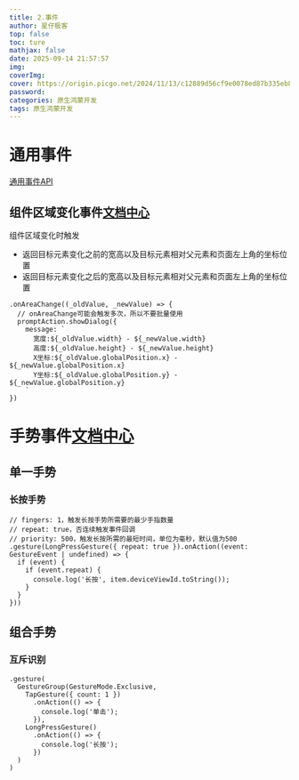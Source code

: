 ```yaml
---
title: 2.事件
author: 星仔极客
top: false
toc: ture
mathjax: false
date: 2025-09-14 21:57:57
img:
coverImg:
cover: https://origin.picgo.net/2024/11/13/c12889d56cf9e0078ed87b335eb8b0b321601f0548e324aa.png
password:
categories: 原生鸿蒙开发
tags: 原生鸿蒙开发
---
```


# 通用事件

[通用事件API](https://developer.huawei.com/consumer/cn/doc/harmonyos-references/ts-component-general-events)

## 组件区域变化事件[文档中心](https://developer.huawei.com/consumer/cn/doc/harmonyos-references/ts-universal-component-area-change-event)

组件区域变化时触发

+ 返回目标元素变化之前的宽高以及目标元素相对父元素和页面左上角的坐标位置
+ 返回目标元素变化之后的宽高以及目标元素相对父元素和页面左上角的坐标位置

```arkts
.onAreaChange((_oldValue, _newValue) => {
  // onAreaChange可能会触发多次，所以不要批量使用
  promptAction.showDialog({
    message: `
      宽度:${_oldValue.width} - ${_newValue.width}
      高度:${_oldValue.height} - ${_newValue.height}
      X坐标:${_oldValue.globalPosition.x} - ${_newValue.globalPosition.x}
      Y坐标:${_oldValue.globalPosition.y} - ${_newValue.globalPosition.y}
    `
})
```



# 手势事件[文档中心](https://developer.huawei.com/consumer/cn/doc/harmonyos-guides/arkts-gesture-events)

## 单一手势

### 长按手势

```arkts
// fingers: 1，触发长按手势所需要的最少手指数量
// repeat: true，否连续触发事件回调
// priority: 500，触发长按所需的最短时间，单位为毫秒，默认值为500
.gesture(LongPressGesture({ repeat: true }).onAction((event: GestureEvent | undefined) => {
  if (event) {
    if (event.repeat) {
      console.log('长按', item.deviceViewId.toString());
    }
  }
}))
```

## 组合手势

### 互斥识别

```arkts
.gesture(
  GestureGroup(GestureMode.Exclusive,
    TapGesture({ count: 1 })
      .onAction(() => {
        console.log('单击');
      }),
    LongPressGesture()
      .onAction(() => {
        console.log('长按');
      })
  )
)
```







